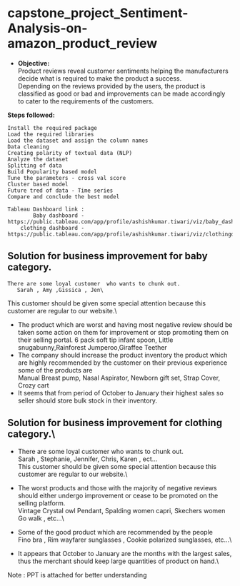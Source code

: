 # capstone_project_Sentiment-Analysis-on-amazon_product_review

- **Objective:**\
Product reviews reveal customer sentiments helping the manufacturers decide what is required to make the product a success.\
Depending on the reviews provided by the users, the product is classified as good or bad and improvements can be made accordingly\
to cater to the requirements of the customers.

**Steps followed:**

    Install the required package
    Load the required libraries
    Load the dataset and assign the column names
    Data cleaning
    Creating polarity of textual data (NLP)
    Analyze the dataset
    Splitting of data
    Build Popularity based model
    Tune the parameters - cross val score
    Cluster based model
    Future tred of data - Time series
    Compare and conclude the best model
    
    Tableau Dashboard link :
    		Baby dashboard - https://public.tableau.com/app/profile/ashishkumar.tiwari/viz/baby_dashboard/Dashboard1#1
		clothing dashboard - https://public.tableau.com/app/profile/ashishkumar.tiwari/viz/clothingdashboard/Dashboard1#1
    	
    
    
  ## Solution for business improvement for baby category.
    
    There are some loyal customer  who wants to chunk out.
       Sarah , Amy ,Gissica , Jen\
 This customer should be given some special attention because this customer are regular to our website.\
- The product which are worst and having most negative review should be taken some action on them for improvement or stop promoting them on their selling portal.
     6 pack soft tip infant spoon, Little snugabunny,Rainforest Jumperoo,Giraffee Teether
- The company should increase the product inventory the product which are highly recommended by the customer on their previous experience some of the products are\
	Manual Breast pump, Nasal Aspirator, Newborn gift set, Strap Cover, Crozy cart
- It seems that from period of October to January their highest sales so seller should store bulk stock in their inventory.


## Solution for business improvement for clothing category.\

- There are some loyal customer  who wants to chunk out. \
       Sarah , Stephanie, Jennifer, Chris, Karen , ect…\
This customer should be given some special attention because this customer are regular to our website.\

- The worst products and those with the majority of negative reviews should either undergo improvement or cease to be promoted on the selling platform.\
    Vintage Crystal owl Pendant, Spalding women capri, Skechers women Go walk , etc…\

- Some of the good product  which are recommended by the people\
	Fino bra , Rim wayfarer sunglasses , Cookie polarized sunglasses, etc…\
	
- It appears that October to January are the months with the largest sales, thus the merchant should keep large quantities of product on hand.\

Note : PPT is attached for better understanding


    
  

